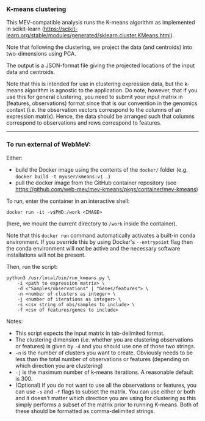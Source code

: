 ### K-means clustering

This MEV-compatible analysis runs the K-means algorithm as implemented in scikit-learn (https://scikit-learn.org/stable/modules/generated/sklearn.cluster.KMeans.html).

Note that following the clustering, we project the data (and centroids) into two-dimensions using PCA.

The output is a JSON-format file giving the projected locations of the input data and centroids.

Note that this is intended for use in clustering expression data, but the k-means algorithm is agnostic to the application. Do note, however, that if you use this for general clustering, you need to submit your input matrix in (features, observations) format since that is our convention in the genomics context (i.e. the observation vectors correspond to the columns of an expression matrix). Hence, the data should be arranged such that columns correspond to observations and rows correspond to features.

---

### To run external of WebMeV:

Either:
- build the Docker image using the contents of the `docker/` folder (e.g. `docker build -t myuser/kmeans:v1 .`) 
- pull the docker image from the GitHub container repository (see https://github.com/web-mev/mev-kmeans/pkgs/container/mev-kmeans)

To run, enter the container in an interactive shell:
```
docker run -it -v$PWD:/work <IMAGE>
```
(here, we mount the current directory to `/work` inside the container). 

Note that this `docker run` command automatically activates a built-in conda environment. If you override this by using Docker's `--entrypoint` flag then the conda environment will *not* be active and the necessary software installations will not be present.

Then, run the script:
```
python3 /usr/local/bin/run_kmeans.py \
    -i <path to expression matrix> \
    -d <"Samples/observations" | "Genes/features"> \
    -n <number of clusters as integer> \
    -j <number of iterations as integer> \
    -s <csv string of obs/samples to include> \
    -f <csv of features/genes to include>
```

Notes:
- This script expects the input matrix in tab-delimited format.
- The clustering dimension (i.e. whether you are clustering observations or features) is given by `-d` and you should use one of those two strings. 
- `-n` is the number of clusters you want to create. Obviously needs to be less than the total number of observations or features (depending on which direction you are clustering)
- `-j` is the maximum number of k-means iterations. A reasonable default is 300.
- (Optional) If you do not want to use all the observations or features, you can use `-s` and `-f` flags to subset the matrix. You can use either or both and it doesn't matter which direction you are using for clustering as this simply performs a subset of the matrix prior to running K-means. Both of these should be formatted as comma-delimited strings. 
